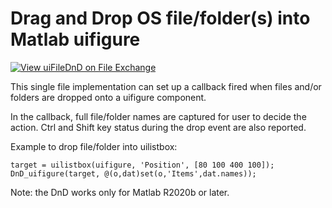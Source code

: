 # Drag and Drop OS file/folder(s) into Matlab uifigure
[![View uiFileDnD on File Exchange](https://www.mathworks.com/matlabcentral/images/matlab-file-exchange.svg)](https://www.mathworks.com/matlabcentral/fileexchange/80656-uifilednd)

This single file implementation can set up a callback fired when files and/or folders are dropped onto a uifigure component. 

In the callback, full file/folder names are captured for user to decide the action. Ctrl and Shift key status during the drop event are also reported.

Example to drop file/folder into uilistbox:
    
    target = uilistbox(uifigure, 'Position', [80 100 400 100]);
    DnD_uifigure(target, @(o,dat)set(o,'Items',dat.names));

Note: the DnD works only for Matlab R2020b or later.
